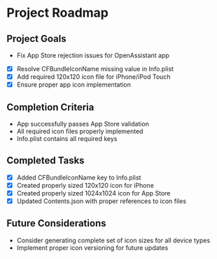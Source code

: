 # Project Roadmap

## Project Goals
- Fix App Store rejection issues for OpenAssistant app
- [x] Resolve CFBundleIconName missing value in Info.plist
- [x] Add required 120x120 icon file for iPhone/iPod Touch
- [x] Ensure proper app icon implementation

## Completion Criteria
- App successfully passes App Store validation
- All required icon files properly implemented
- Info.plist contains all required keys

## Completed Tasks
- [x] Added CFBundleIconName key to Info.plist
- [x] Created properly sized 120x120 icon for iPhone
- [x] Created properly sized 1024x1024 icon for App Store
- [x] Updated Contents.json with proper references to icon files

## Future Considerations
- Consider generating complete set of icon sizes for all device types
- Implement proper icon versioning for future updates
